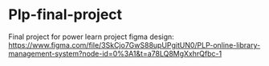 # Plp-final-project
Final project for power learn project 
figma design: https://www.figma.com/file/3SkCjo7GwS88upUPgitUN0/PLP-online-library-management-system?node-id=0%3A1&t=a78LQ8MgXxhrQfbc-1
